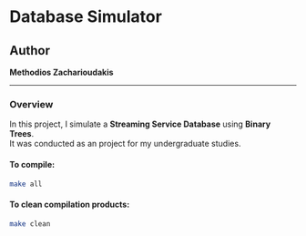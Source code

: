 # Database Simulator

## Author
**Methodios Zacharioudakis**

---

### Overview
In this project, I simulate a **Streaming Service Database** using **Binary Trees**.  
It was conducted as an project for my undergraduate studies.

#### To compile:
```sh
make all
```

#### To clean compilation products:
```sh
make clean
```
